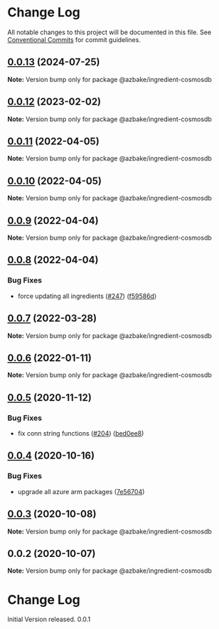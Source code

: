 # Change Log

All notable changes to this project will be documented in this file.
See [Conventional Commits](https://conventionalcommits.org) for commit guidelines.

## [0.0.13](https://github.com/HomecareHomebase/azure-bake/compare/@azbake/ingredient-cosmosdb@0.0.12...@azbake/ingredient-cosmosdb@0.0.13) (2024-07-25)

**Note:** Version bump only for package @azbake/ingredient-cosmosdb





## [0.0.12](https://github.com/HomecareHomebase/azure-bake/compare/@azbake/ingredient-cosmosdb@0.0.11...@azbake/ingredient-cosmosdb@0.0.12) (2023-02-02)

**Note:** Version bump only for package @azbake/ingredient-cosmosdb





## [0.0.11](https://github.com/HomecareHomebase/azure-bake/compare/@azbake/ingredient-cosmosdb@0.0.10...@azbake/ingredient-cosmosdb@0.0.11) (2022-04-05)

**Note:** Version bump only for package @azbake/ingredient-cosmosdb





## [0.0.10](https://github.com/HomecareHomebase/azure-bake/compare/@azbake/ingredient-cosmosdb@0.0.9...@azbake/ingredient-cosmosdb@0.0.10) (2022-04-05)

**Note:** Version bump only for package @azbake/ingredient-cosmosdb





## [0.0.9](https://github.com/HomecareHomebase/azure-bake/compare/@azbake/ingredient-cosmosdb@0.0.8...@azbake/ingredient-cosmosdb@0.0.9) (2022-04-04)

**Note:** Version bump only for package @azbake/ingredient-cosmosdb





## [0.0.8](https://github.com/HomecareHomebase/azure-bake/compare/@azbake/ingredient-cosmosdb@0.0.7...@azbake/ingredient-cosmosdb@0.0.8) (2022-04-04)


### Bug Fixes

* force updating all ingredients ([#247](https://github.com/HomecareHomebase/azure-bake/issues/247)) ([f59586d](https://github.com/HomecareHomebase/azure-bake/commit/f59586d8b364860cc4b30059feb9a56d2cc329a0))





## [0.0.7](https://github.com/HomecareHomebase/azure-bake/compare/@azbake/ingredient-cosmosdb@0.0.6...@azbake/ingredient-cosmosdb@0.0.7) (2022-03-28)

**Note:** Version bump only for package @azbake/ingredient-cosmosdb





## [0.0.6](https://github.com/HomecareHomebase/azure-bake/compare/@azbake/ingredient-cosmosdb@0.0.5...@azbake/ingredient-cosmosdb@0.0.6) (2022-01-11)

**Note:** Version bump only for package @azbake/ingredient-cosmosdb





## [0.0.5](https://github.com/HomecareHomebase/azure-bake/compare/@azbake/ingredient-cosmosdb@0.0.4...@azbake/ingredient-cosmosdb@0.0.5) (2020-11-12)


### Bug Fixes

* fix conn string functions ([#204](https://github.com/HomecareHomebase/azure-bake/issues/204)) ([bed0ee8](https://github.com/HomecareHomebase/azure-bake/commit/bed0ee8))





## [0.0.4](https://github.com/HomecareHomebase/azure-bake/compare/@azbake/ingredient-cosmosdb@0.0.3...@azbake/ingredient-cosmosdb@0.0.4) (2020-10-16)


### Bug Fixes

* upgrade all azure arm packages ([7e56704](https://github.com/HomecareHomebase/azure-bake/commit/7e56704))





## [0.0.3](https://github.com/HomecareHomebase/azure-bake/compare/@azbake/ingredient-cosmosdb@0.0.2...@azbake/ingredient-cosmosdb@0.0.3) (2020-10-08)

**Note:** Version bump only for package @azbake/ingredient-cosmosdb





## 0.0.2 (2020-10-07)

**Note:** Version bump only for package @azbake/ingredient-cosmosdb





# Change Log

 Initial Version released. 0.0.1
